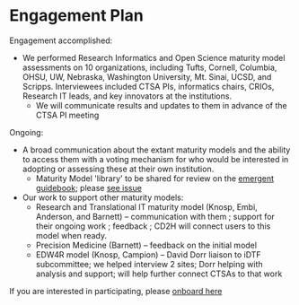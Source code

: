 # Engagement Plan

Engagement accomplished:
- We performed Research Informatics and Open Science maturity model assessments on 10 organizations, including Tufts, Cornell, Columbia, OHSU, UW, Nebraska, Washington University, Mt. Sinai, UCSD, and Scripps. Interviewees included CTSA PIs, informatics chairs, CRIOs, Research IT leads, and key innovators at the institutions.
  - We will communicate results and updates to them in advance of the CTSA PI meeting
    
Ongoing:
- A broad communication about the extant maturity models and the ability to access them with a voting mechanism for who would be interested in adopting or assessing these at their own institution. 
    - Maturity Model 'library' to be shared for review on the [emergent guidebook](https://reusable-data-best-practices.readthedocs.io/en/latest); please [see issue](https://github.com/data2health/maturity-model/issues/27)
- Our work to support other maturity models: 
  - Research and Translational IT maturity model (Knosp, Embi, Anderson, and Barnett) – communication with them ; support for their ongoing work ; feedback ; CD2H will connect users to this model when ready.
  - Precision Medicine (Barnett) – feedback on the initial model
  - EDW4R model (Knosp, Campion) – David Dorr liaison to iDTF subcommittee; we helped interview 2 sites; Dorr helping with analysis and support; will help further connect CTSAs to that work
 

If you are interested in participating, please [onboard here](http://bit.ly/cd2h-onboarding-form)

